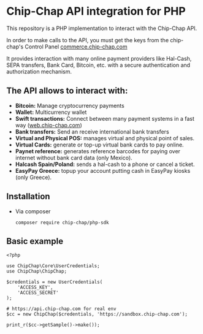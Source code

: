 # Chip-Chap API integration for PHP

This repository is a PHP implementation to interact with the Chip-Chap API.

In order to make calls to the API, you must get the keys from the chip-chap's Control Panel [commerce.chip-chap.com](https://commerce.chip-chap.com)

It provides interaction with many online payment providers like Hal-Cash, SEPA transfers,
Bank Card, Bitcoin, etc. with a secure authentication and authorization mechanism.

## The API allows to interact with:
* **Bitcoin:** Manage cryptocurrency payments
* **Wallet:** Multicurrency wallet
* **Swift transactions:** Connect between many payment systems in a fast way ([web.chip-chap.com](https//web.chip-chap.com))
* **Bank transfers:** Send an receive international bank transfers
* **Virtual and Physical POS:** manages virtual and physical point of sales.
* **Virtual Cards:** generate or top-up virtual bank cards to pay online.
* **Paynet reference:** generates reference barcodes for paying over internet without bank card data (only Mexico).
* **Halcash Spain/Poland:** sends a hal-cash to a phone or cancel a ticket.
* **EasyPay Greece:** topup your account putting cash in EasyPay kiosks (only Greece).

## Installation
* Via composer

    `composer require chip-chap/php-sdk`

## Basic example
```
<?php

use ChipChap\Core\UserCredentials;
use ChipChap\ChipChap;

$credentials = new UserCredentials(
    'ACCESS_KEY',
    'ACCESS_SECRET'
);

# https://api.chip-chap.com for real env
$cc = new ChipChap($credentials, 'https://sandbox.chip-chap.com'); 

print_r($cc->getSample()->make());
```



